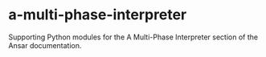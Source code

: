 # a-multi-phase-interpreter
Supporting Python modules for the A Multi-Phase Interpreter section of the Ansar documentation.
